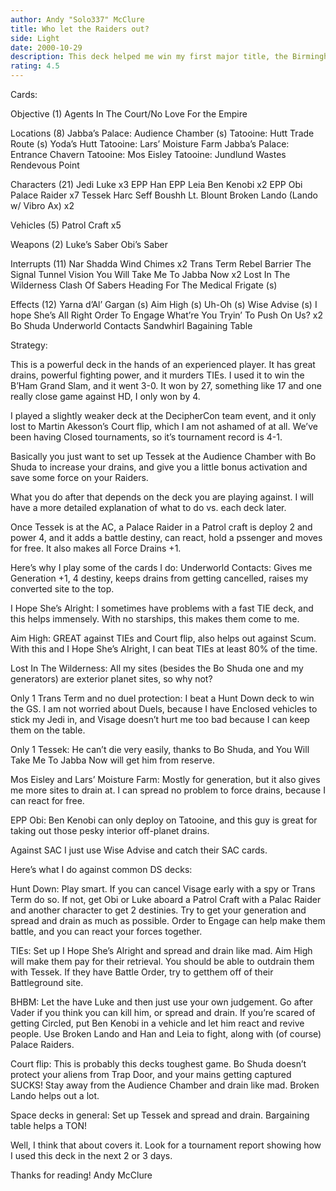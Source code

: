 ```yaml
---
author: Andy "Solo337" McClure
title: Who let the Raiders out?
side: Light
date: 2000-10-29
description: This deck helped me win my first major title, the Birmingham Grand Slam yesterday. It basically sets up big Force Drains with serious fighting power.
rating: 4.5
---
```

Cards: 


Objective (1)
Agents In The Court/No Love For the Empire

Locations (8)
Jabba’s Palace: Audience Chamber (s)
Tatooine: Hutt Trade Route (s)
Yoda’s Hutt
Tatooine: Lars’ Moisture Farm
Jabba’s Palace: Entrance Chavern
Tatooine: Mos Eisley
Tatooine: Jundlund Wastes
Rendevous Point

Characters (21)
Jedi Luke x3
EPP Han
EPP Leia
Ben Kenobi x2
EPP Obi
Palace Raider x7
Tessek
Harc Seff
Boushh
Lt. Blount
Broken Lando (Lando w/ Vibro Ax) x2

Vehicles (5)
Patrol Craft x5

Weapons (2)
Luke’s Saber
Obi’s Saber

Interrupts (11)
Nar Shadda Wind Chimes x2
Trans Term
Rebel Barrier
The Signal
Tunnel Vision
You Will Take Me To Jabba Now x2
Lost In The Wilderness
Clash Of Sabers
Heading For The Medical Frigate (s)


Effects (12)
Yarna d’Al’ Gargan (s)
Aim High (s)
Uh-Oh (s)
Wise Advise (s)
I hope She’s All Right
Order To Engage
What’re You Tryin’ To Push On Us? x2
Bo Shuda
Underworld Contacts
Sandwhirl
Bagaining Table




Strategy: 


This is a powerful deck in the hands of an experienced player. It has great drains, powerful fighting power, and it murders TIEs. I used it to win the B’Ham Grand Slam, and it went 3-0. It won by 27, something like 17 and one really close game against HD, I only won by 4.

I played a slightly weaker deck at the DecipherCon team event, and it only lost to Martin Akesson’s Court flip, which I am not ashamed of at all. We’ve been having Closed tournaments, so it’s tournament record is 4-1.

Basically you just want to set up Tessek at the Audience Chamber with Bo Shuda to increase your drains, and give you a little bonus activation and save some force on your Raiders.

What you do after that depends on the deck you are playing against. I will have a more detailed explanation of what to do vs. each deck later.

Once Tessek is at the AC, a Palace Raider in a Patrol craft is deploy 2 and power 4, and it adds a battle destiny, can react, hold a pssenger and moves for free. It also makes all Force Drains +1.

Here’s why I play some of the cards I do:
Underworld Contacts:
Gives me Generation +1, 4 destiny, keeps drains from getting cancelled, raises my converted site to the top.

I Hope She’s Alright:
I sometimes have problems with a fast TIE deck, and this helps immensely. With no starships, this makes them come to me.

Aim High:
GREAT against TIEs and Court flip, also helps out against Scum. With this and I Hope She’s Alright, I can beat TIEs at least 80% of the time.

Lost In The Wilderness:
All my sites (besides the Bo Shuda one and my generators) are exterior planet sites, so why not?

Only 1 Trans Term and no duel protection:
I beat a Hunt Down deck to win the GS. I am not worried about Duels, because I have Enclosed vehicles to stick my Jedi in, and Visage doesn’t hurt me too bad because I can keep them on the table.

Only 1 Tessek:
He can’t die very easily, thanks to Bo Shuda, and You Will Take Me To Jabba Now will get him from reserve.

Mos Eisley and Lars’ Moisture Farm:
Mostly for generation, but it also gives me more sites to drain at. I can spread no problem to force drains, because I can react for free.

EPP Obi:
Ben Kenobi can only deploy on Tatooine, and this guy is great for taking out those pesky interior off-planet drains.

Against SAC I just use Wise Advise and catch their SAC cards.

Here’s what I do against common DS decks:

Hunt Down: Play smart. If you can cancel Visage early with a spy or Trans Term do so. If not, get Obi or Luke aboard a Patrol Craft with a Palac Raider and another character to get 2 destinies. Try to get your generation and spread and drain as much as possible. Order to Engage can help make them battle, and you can react your forces together.

TIEs: Set up I Hope She’s Alright and spread and drain like mad. Aim High will make them pay for their retrieval. You should be able to outdrain them with Tessek. If they have Battle Order, try to getthem off of their Battleground site.

BHBM: Let the have Luke and then just use your own judgement. Go after Vader if you think you can kill him, or spread and drain. If you’re scared of getting Circled, put Ben Kenobi in a vehicle and let him react and revive people. Use Broken Lando and Han and Leia to fight, along with (of course) Palace Raiders.

Court flip: This is probably this decks toughest game. Bo Shuda doesn’t protect your aliens from Trap Door, and your mains getting captured SUCKS! Stay away from the Audience Chamber and drain like mad. Broken Lando helps out a lot.

Space decks in general: Set up Tessek and spread and drain. Bargaining table helps a TON!

Well, I think that about covers it. Look for a tournament report showing how I used this deck in the next 2 or 3 days.

Thanks for reading!
Andy McClure




